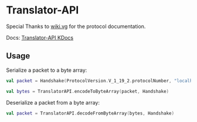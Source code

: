 # Translator-API


Special Thanks to [wiki.vg](https://wiki.vg) for the protocol documentation.

Docs: [Translator-API KDocs](https://translator-api.kdocs.layercraft.io/)

## Usage
Serialize a packet to a byte array:
```kotlin
val packet = Handshake(ProtocolVersion.V_1_19_2.protocolNumber, "localhost", 25565, HandshakeNextState.LOGIN)

val bytes = TranslatorAPI.encodeToByteArray(packet, Handshake)
```

Deserialize a packet from a byte array:
```kotlin
val packet = TranslatorAPI.decodeFromByteArray(bytes, Handshake)
```
